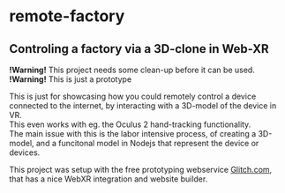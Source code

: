 # remote-factory
## Controling a factory via a 3D-clone in Web-XR

**!Warning!** This project needs some clean-up before it can be used.<br>
**!Warning!** This is just a prototype<br>

This is just for showcasing how you could remotely control a device connected to the internet, by interacting with a 3D-model of the device in VR.<br>
This even works with eg. the Oculus 2 hand-tracking functionality.<br>
The main issue with this is the labor intensive process, of creating a 3D-model, and a funcitonal model in Nodejs that represent the device or devices.<br>

This project was setup with the free prototyping webservice [Glitch.com](https://glitch.com), that has a nice WebXR integration and website builder.
